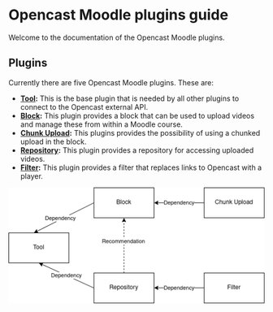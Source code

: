 # Opencast Moodle plugins guide

Welcome to the documentation of the Opencast Moodle plugins.

## Plugins

Currently there are five Opencast Moodle plugins. These are:

* **[Tool](tool/about.md):** This is the base plugin that is needed by all other plugins to connect to the Opencast external API.
* **[Block](block/about.md):** This plugin provides a block that can be used to upload videos and manage these from within a Moodle course.
* **[Chunk Upload](chunkupload/about.md):** This plugins provides the possibility of using a chunked upload in the block.
* **[Repository](repository/about.md):** This plugin provides a repository for accessing uploaded videos.
* **[Filter](filter/about.md):** This plugin provides a filter that replaces links to Opencast with a player.

![Relationship](img/relationship.png)
